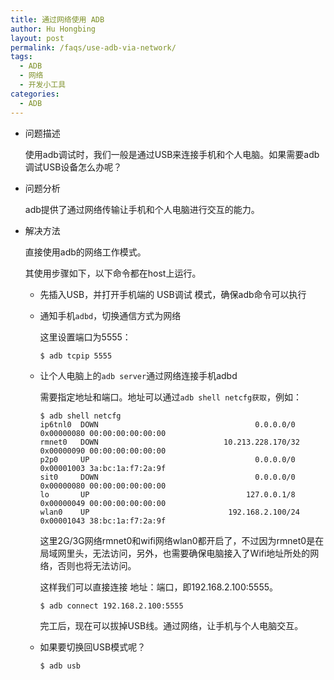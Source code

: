 ```yaml
---
title: 通过网络使用 ADB
author: Hu Hongbing
layout: post
permalink: /faqs/use-adb-via-network/
tags:
  - ADB
  - 网络
  - 开发小工具
categories:
  - ADB
---
```

* 问题描述

  使用adb调试时，我们一般是通过USB来连接手机和个人电脑。如果需要adb调试USB设备怎么办呢？

* 问题分析

  adb提供了通过网络传输让手机和个人电脑进行交互的能力。

* 解决方法

  直接使用adb的网络工作模式。

  其使用步骤如下，以下命令都在host上运行。

  * 先插入USB，并打开手机端的 USB调试 模式，确保adb命令可以执行

  * 通知手机`adbd`，切换通信方式为网络

    这里设置端口为5555：

        $ adb tcpip 5555

  * 让个人电脑上的`adb server`通过网络连接手机adbd

    需要指定地址和端口。地址可以通过`adb shell netcfg获取`，例如：

        $ adb shell netcfg
        ip6tnl0  DOWN                                   0.0.0.0/0   0x00000080 00:00:00:00:00:00
        rmnet0   DOWN                            10.213.228.170/32  0x00000090 00:00:00:00:00:00
        p2p0     UP                                     0.0.0.0/0   0x00001003 3a:bc:1a:f7:2a:9f
        sit0     DOWN                                   0.0.0.0/0   0x00000080 00:00:00:00:00:00
        lo       UP                                   127.0.0.1/8   0x00000049 00:00:00:00:00:00
        wlan0    UP                               192.168.2.100/24  0x00001043 38:bc:1a:f7:2a:9f

    这里2G/3G网络rmnet0和wifi网络wlan0都开启了，不过因为rmnet0是在局域网里头，无法访问，另外，也需要确保电脑接入了Wifi地址所处的网络，否则也将无法访问。

    这样我们可以直接连接 地址：端口，即192.168.2.100:5555。

        $ adb connect 192.168.2.100:5555

    完工后，现在可以拔掉USB线。通过网络，让手机与个人电脑交互。

  * 如果要切换回USB模式呢？

        $ adb usb
